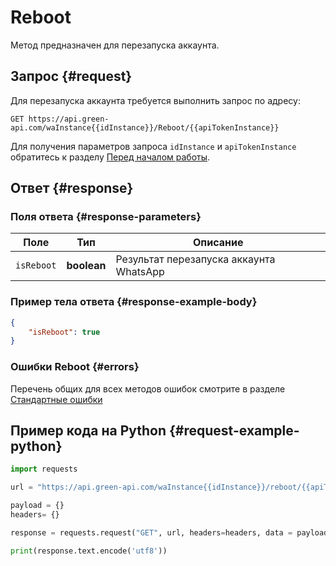# Reboot

Метод предназначен для перезапуска аккаунта.

## Запрос {#request}

Для перезапуска аккаунта требуется выполнить запрос по адресу:
```
GET https://api.green-api.com/waInstance{{idInstance}}/Reboot/{{apiTokenInstance}}
```

Для получения параметров запроса `idInstance` и `apiTokenInstance` обратитесь к разделу [Перед началом работы](../../before-start#parameters).

## Ответ {#response}

### Поля ответа {#response-parameters}

Поле | Тип |  Описание
----- | ----- | ----- 
`isReboot` | **boolean** | Результат перезапуска аккаунта WhatsApp

### Пример тела ответа {#response-example-body}

```json
{
    "isReboot": true
}
```

### Ошибки Reboot {#errors}

Перечень общих для всех методов ошибок смотрите в разделе [Стандартные ошибки](/api/common-errors)

## Пример кода на Python  {#request-example-python}

```python
import requests

url = "https://api.green-api.com/waInstance{{idInstance}}/reboot/{{apiTokenInstance}}"

payload = {}
headers= {}

response = requests.request("GET", url, headers=headers, data = payload)

print(response.text.encode('utf8'))
```